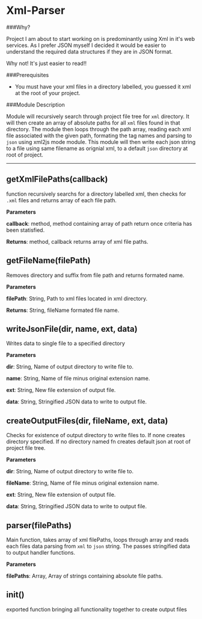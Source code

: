 Xml-Parser
====

###Why?

Project I am about to start working on is predominantly using Xml in it's web services. As I prefer JSON myself I decided it would be easier to understand the required data structures if they are in JSON format.

Why not! It's just easier to read!!

###Prerequisites

+ You must have your xml files in a directory labelled, you guessed it xml at the root of your project.

###Module Description

Module will recursively search through project file tree for `xml` directory. It will then create an array of absolute paths for all
`xml` files found in that directory. The module then loops through the path array, reading each xml file associated with the given path, formating
the tag names and parsing to `json` using xml2js mode module. This module will then write each json string to a file using same filename as orignial
xml, to a default `json` directory at root of project.

---

getXmlFilePaths(callback) 
-----------------------------
function recursively searchs for a directory labelled xml,
then checks for `.xml` files and returns array of each file path.

**Parameters**

**callback**: method, method containing array of path return once criteria has been statisfied.

**Returns**: method, callback returns array of xml file paths.

getFileName(filePath) 
-----------------------------
Removes directory and suffix from file path and returns formated name.

**Parameters**

**filePath**: String, Path to xml files located in xml directory.

**Returns**: String, fileName formated file name.

writeJsonFile(dir, name, ext, data) 
-----------------------------
Writes data to single file to a specified directory

**Parameters**

**dir**: String, Name of output directory to write file to.

**name**: String, Name of file minus original extension name.

**ext**: String, New file extension of output file.

**data**: String, Stringified JSON data to write to output file.


createOutputFiles(dir, fileName, ext, data) 
-----------------------------
Checks for existence of output directory to write files to.
If none creates directory specified. If no directory named fn creates
default json at root of project file tree.

**Parameters**

**dir**: String, Name of output directory to write file to.

**fileName**: String, Name of file minus original extension name.

**ext**: String, New file extension of output file.

**data**: String, Stringified JSON data to write to output file.


parser(filePaths) 
-----------------------------
Main function, takes array of xml filePaths, loops
through array and reads each files data parsing from `xml` to
`json` string. The passes stringified data to output handler functions.

**Parameters**

**filePaths**: Array, Array of strings containing absolute file paths.


init() 
-----------------------------
exported function bringing all functionality together to create output files









